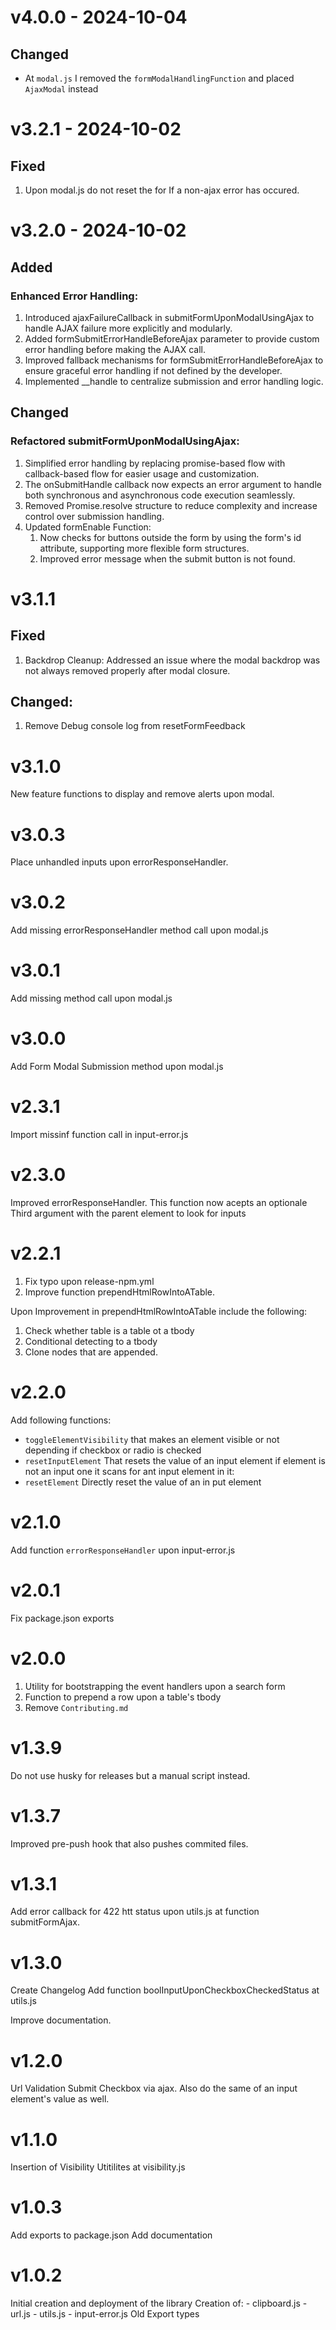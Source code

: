 # v4.0.0 - 2024-10-04
## Changed
 - At `modal.js` I removed the `formModalHandlingFunction` and placed `AjaxModal` instead 


# v3.2.1 - 2024-10-02

## Fixed
 1. Upon modal.js do not reset the for If a non-ajax error has occured.

# v3.2.0 - 2024-10-02

## Added

### Enhanced Error Handling:
  1. Introduced ajaxFailureCallback in submitFormUponModalUsingAjax to handle AJAX failure more explicitly and modularly.
  2. Added formSubmitErrorHandleBeforeAjax parameter to provide custom error handling before making the AJAX call.
  3. Improved fallback mechanisms for formSubmitErrorHandleBeforeAjax to ensure graceful error handling if not defined by the developer.
  4. Implemented __handle to centralize submission and error handling logic.

## Changed

### Refactored submitFormUponModalUsingAjax:
 1. Simplified error handling by replacing promise-based flow with callback-based flow for easier usage and customization.
 2. The onSubmitHandle callback now expects an error argument to handle both synchronous and asynchronous code execution seamlessly.
 3. Removed Promise.resolve structure to reduce complexity and increase control over submission handling.
 4. Updated formEnable Function:
    1. Now checks for buttons outside the form by using the form's id attribute, supporting more flexible form structures.
    2. Improved error message when the submit button is not found.

# v3.1.1

## Fixed
  1. Backdrop Cleanup: Addressed an issue where the modal backdrop was not always removed properly after modal closure.
## Changed:
 1. Remove Debug console log from resetFormFeedback

# v3.1.0
New feature functions to display and remove alerts upon modal.

# v3.0.3
Place unhandled inputs upon errorResponseHandler.

# v3.0.2
Add missing errorResponseHandler method call upon modal.js

# v3.0.1
Add missing method call upon modal.js

# v3.0.0
Add Form Modal Submission method upon modal.js

# v2.3.1
Import missinf function call in input-error.js

# v2.3.0
Improved errorResponseHandler. This function now acepts an optionale Third argument with the parent element to look for inputs

# v2.2.1
1. Fix typo upon release-npm.yml
2. Improve function prependHtmlRowIntoATable. 

Upon Improvement in prependHtmlRowIntoATable include the following:

1. Check whether table is a table ot a tbody
2. Conditional detecting to a tbody
3. Clone nodes that are appended.

# v2.2.0
Add following functions:

* `toggleElementVisibility` that makes an element visible or not depending if checkbox or radio is checked
* `resetInputElement` That resets the value of an input element if element is not an input one it scans for ant input element in it:
* `resetElement` Directly reset the value of an in put element

# v2.1.0
Add function `errorResponseHandler` upon input-error.js

# v2.0.1
Fix package.json exports 

# v2.0.0
1. Utility for bootstrapping the event handlers upon a search form
2. Function to prepend a row upon a table's tbody
3. Remove `Contributing.md`

# v1.3.9
Do not use husky for releases but a manual script instead.

# v1.3.7
Improved pre-push hook that also pushes commited files.

# v1.3.1
Add error callback for 422 htt status upon utils.js at function  submitFormAjax.

# v1.3.0
Create Changelog
Add function boolInputUponCheckboxCheckedStatus at utils.js

Improve documentation.

# v1.2.0
Url Validation
Submit Checkbox via ajax. Also do the same of an input element's value as well.

# v1.1.0
Insertion of Visibility Utitilites at visibility.js

# v1.0.3
Add exports to package.json
Add documentation

# v1.0.2
Initial creation and deployment of the library
Creation of:
    - clipboard.js
    - url.js
    - utils.js
    - input-error.js
Old Export types

